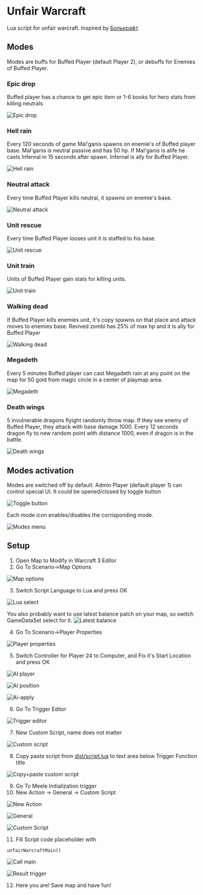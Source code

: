 # Unfair Warcraft

Lua script for unfair warcraft. Inspired by [Болькрафт](https://www.youtube.com/playlist?list=PLZT7fvvYlYfhqWJBWzJoLQxconfz1lHPq).

## Modes
Modes are buffs for Buffed Player (default Player 2), or debuffs for Enemies of Buffed Player.

### Epic drop
Buffed player has a chance to get epic item or 1-6 books for hero stats from killing neutrals

![Epic drop](https://i.ibb.co/9sPXpDB/epic-drop.png)

### Hell rain
Every 120 seconds of game Mal'ganis spawns on enemie's of Buffed player base. Mal'ganis is neutral passive and has 50 hp. If Mal'ganis is alife he casts Infernal in 15 seconds after spawn. Infernal is ally for Buffed Player.

![Hell rain](https://i.ibb.co/WH5sW99/infernal.png)

### Neutral attack
Every time Buffed Player kills neutral, it spawns on enemie's base.

![Neutral attack](https://i.ibb.co/N2NC7WS/unit-wave.png)

### Unit rescue
Every time Buffed Player looses unit it is staffed to his base.

![Unit rescue](https://i.ibb.co/y5v1WGB/unit-rescue.png)

### Unit train
Units of Buffed Player gain stats for killing units.

![Unit train](https://i.ibb.co/Pr2b2Zw/unit-train.png)

### Walking dead
If Buffed Player kills enemies unit, it's copy spawns on that place and attack moves to enemies base. Revived zombi has 25% of max hp and it is ally for Buffed Player

![Walking dead](https://i.ibb.co/1vBwT3q/animated-dead.png)

### Megadeth
Every 5 minutes Buffed player can cast Megadeth rain at any point on the map for 50 gold from magic circle in a center of playmap area.

![Megadeth](https://i.ibb.co/sHn6yGH/megadeth.png)

### Death wings
5 invulnerable dragons flyight randomly throw map. If they see enemy of Buffed Player, they attack with base damage 1000. Every 12 seconds dragon fly to new random point with distance 1000, even if dragon is in the battle.

![Death wings](https://i.ibb.co/YQ20V81/death-wings.png)


## Modes activation
Modes are switched off by default. Admin Player (default player 1) can control special UI. It could be opened/closed by toggle button

![Toggle button](https://i.ibb.co/jMhdsJC/toggler-off.png)

Each mode icon enables/disables the corrisponding mode.

![Modes menu](https://i.ibb.co/wzFvLxm/toggler-on.png)

## Setup
1. Open Map to Modify in Warcraft 3 Editor
2. Go To Scenario->Map Options

![Map options](https://i.ibb.co/ryXcvHj/step-2.png)

3. Switch Script Language to Lua and press OK

![Lua select](https://i.ibb.co/C0MQTDv/step-3.png)

  You also probably want to use latest balance patch on your map, so switch GameDataSet select for it. 
 ![Latest balance](https://i.ibb.co/82Ty765/step-3-2b.png)

4. Go To Scenario->Player Properties

![Player properties](https://i.ibb.co/LxVwYvp/step-4.png)

5. Switch Controller for Player 24 to Computer, and Fix it's Start Location and press OK

![AI player](https://i.ibb.co/Hdxcwv4/step-5.png)

![AI position](https://i.ibb.co/SsYKxXf/step-5-2.png)

![Ai-apply](https://i.ibb.co/GCM915w/step-5-3.png)

6. Go To Trigger Editor

![Trigger editor](https://i.ibb.co/s2fKSCj/step-6.png)

7. New Custom Script, name does not matter

![Custom script](https://i.ibb.co/RYBP6rf/step-7.png)

8. Copy paste script from [dist/script.lua](https://github.com/webstormrage/unfair-warcraft/blob/master/dist/script.lua) to text area below Trigger Function title

![Copy+paste custom script](https://i.ibb.co/QXMTnVF/step-8.png)

9. Go To Meele Initialization trigger
10. New Action -> General -> Custom Script

![New Action](https://i.ibb.co/TKM3WzC/step-10.png)

![General](https://i.ibb.co/2k4JMk5/step-10-2.png)

![Custom Script](https://i.ibb.co/dDj5v63/step-10-3.png)

11. Fill Script code placeholder with 
```
unfairWarcraftMain()
```

![Call main](https://i.ibb.co/JHpTbWP/step-10-4.png)

![Result trigger](https://i.ibb.co/WxbFP6j/step-10-5.png)

12. Here you are! Save map and have fun!

